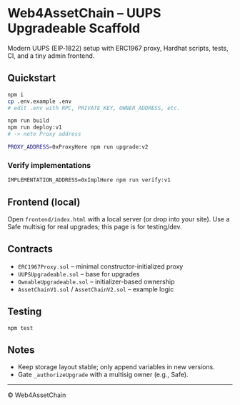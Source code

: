 # Web4AssetChain – UUPS Upgradeable Scaffold

Modern UUPS (EIP‑1822) setup with ERC1967 proxy, Hardhat scripts, tests, CI, and a tiny admin frontend.

## Quickstart

```bash
npm i
cp .env.example .env
# edit .env with RPC, PRIVATE_KEY, OWNER_ADDRESS, etc.

npm run build
npm run deploy:v1
# -> note Proxy address

PROXY_ADDRESS=0xProxyHere npm run upgrade:v2
```

### Verify implementations
```
IMPLEMENTATION_ADDRESS=0xImplHere npm run verify:v1
```

## Frontend (local)
Open `frontend/index.html` with a local server (or drop into your site).
Use a Safe multisig for real upgrades; this page is for testing/dev.

## Contracts
- `ERC1967Proxy.sol` – minimal constructor-initialized proxy
- `UUPSUpgradeable.sol` – base for upgrades
- `OwnableUpgradeable.sol` – initializer-based ownership
- `AssetChainV1.sol` / `AssetChainV2.sol` – example logic

## Testing
```
npm test
```

## Notes
- Keep storage layout stable; only append variables in new versions.
- Gate `_authorizeUpgrade` with a multisig owner (e.g., Safe).

---
© Web4AssetChain
